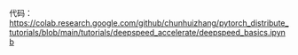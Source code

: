 
代码： https://colab.research.google.com/github/chunhuizhang/pytorch_distribute_tutorials/blob/main/tutorials/deepspeed_accelerate/deepspeed_basics.ipynb